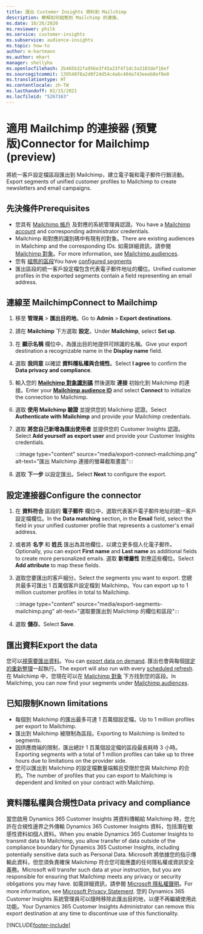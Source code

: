 ```yaml
---
title: 匯出 Customer Insights 資料到 Mailchimp
description: 瞭解如何組態到 Mailchimp 的連接。
ms.date: 10/26/2020
ms.reviewer: philk
ms.service: customer-insights
ms.subservice: audience-insights
ms.topic: how-to
author: m-hartmann
ms.author: mhart
manager: shellyha
ms.openlocfilehash: 2b465b32fa956e3f45a23f471dc3a3183def16ef
ms.sourcegitcommit: 139548f8a2d0f24d54c4a6c404a743eeeb8ef8e0
ms.translationtype: HT
ms.contentlocale: zh-TW
ms.lasthandoff: 02/15/2021
ms.locfileid: "5267163"
---
```

# <a name="connector-for-mailchimp-preview"></a><span data-ttu-id="a0100-103">適用 Mailchimp 的連接器 (預覽版)</span><span class="sxs-lookup"><span data-stu-id="a0100-103">Connector for Mailchimp (preview)</span></span>

<span data-ttu-id="a0100-104">將統一客戶設定檔區段匯出到 Mailchimp，建立電子報和電子郵件行銷活動。</span><span class="sxs-lookup"><span data-stu-id="a0100-104">Export segments of unified customer profiles to Mailchimp to create newsletters and email campaigns.</span></span>

## <a name="prerequisites"></a><span data-ttu-id="a0100-105">先決條件</span><span class="sxs-lookup"><span data-stu-id="a0100-105">Prerequisites</span></span>

-   <span data-ttu-id="a0100-106">您具有 [Mailchimp 帳戶](https://mailchimp.com/) 及對應的系統管理員認證。</span><span class="sxs-lookup"><span data-stu-id="a0100-106">You have a [Mailchimp account](https://mailchimp.com/) and corresponding administrator credentials.</span></span>
-   <span data-ttu-id="a0100-107">Mailchimp 和對應的識別碼中有現有的對象。</span><span class="sxs-lookup"><span data-stu-id="a0100-107">There are existing audiences in Mailchimp and the corresponding IDs.</span></span> <span data-ttu-id="a0100-108">如需詳細資訊，請參閱 [Mailchimp 對象](https://mailchimp.com/help/create-audience/)。</span><span class="sxs-lookup"><span data-stu-id="a0100-108">For more information, see [Mailchimp audiences](https://mailchimp.com/help/create-audience/).</span></span>
-   <span data-ttu-id="a0100-109">您有 [組態的區段](segments.md)</span><span class="sxs-lookup"><span data-stu-id="a0100-109">You have [configured segments](segments.md)</span></span>
-   <span data-ttu-id="a0100-110">匯出區段的統一客戶設定檔包含代表電子郵件地址的欄位。</span><span class="sxs-lookup"><span data-stu-id="a0100-110">Unified customer profiles in the exported segments contain a field representing an email address.</span></span>

## <a name="connect-to-mailchimp"></a><span data-ttu-id="a0100-111">連線至 Mailchimp</span><span class="sxs-lookup"><span data-stu-id="a0100-111">Connect to Mailchimp</span></span>

1. <span data-ttu-id="a0100-112">移至 **管理員** > **匯出目的地**。</span><span class="sxs-lookup"><span data-stu-id="a0100-112">Go to **Admin** > **Export destinations**.</span></span>

1. <span data-ttu-id="a0100-113">請在 **Mailchimp** 下方選取 **設定**。</span><span class="sxs-lookup"><span data-stu-id="a0100-113">Under **Mailchimp**, select **Set up**.</span></span>

1. <span data-ttu-id="a0100-114">在 **顯示名稱** 欄位中，為匯出目的地提供可辨識的名稱。</span><span class="sxs-lookup"><span data-stu-id="a0100-114">Give your export destination a recognizable name in the **Display name** field.</span></span>

1. <span data-ttu-id="a0100-115">選取 **我同意** 以確認 **資料隱私權與合規性**。</span><span class="sxs-lookup"><span data-stu-id="a0100-115">Select **I agree** to confirm the **Data privacy and compliance**.</span></span>

1. <span data-ttu-id="a0100-116">輸入您的 **[Mailchimp 對象識別碼](https://mailchimp.com/help/find-audience-id/)** 然後選取 **連接** 初始化到 Mailchimp 的連接。</span><span class="sxs-lookup"><span data-stu-id="a0100-116">Enter your **[Mailchimp audience ID](https://mailchimp.com/help/find-audience-id/)** and select **Connect** to initialize the connection to Mailchimp.</span></span>

1. <span data-ttu-id="a0100-117">選取 **使用 Mailchimp 驗證** 並提供您的 Mailchimp 認證。</span><span class="sxs-lookup"><span data-stu-id="a0100-117">Select **Authenticate with Mailchimp** and provide your Mailchimp credentials.</span></span>

1. <span data-ttu-id="a0100-118">選取 **將您自己新增為匯出使用者** 並提供您的 Customer Insights 認證。</span><span class="sxs-lookup"><span data-stu-id="a0100-118">Select **Add yourself as export user** and provide your Customer Insights credentials.</span></span>

   :::image type="content" source="media/export-connect-mailchimp.png" alt-text="匯出 Mailchimp 連接的螢幕截取畫面":::

1. <span data-ttu-id="a0100-120">選取 **下一步** 以設定匯出。</span><span class="sxs-lookup"><span data-stu-id="a0100-120">Select **Next** to configure the export.</span></span>

## <a name="configure-the-connector"></a><span data-ttu-id="a0100-121">設定連接器</span><span class="sxs-lookup"><span data-stu-id="a0100-121">Configure the connector</span></span>

1. <span data-ttu-id="a0100-122">在 **資料符合** 區段的 **電子郵件** 欄位中，選取代表客戶電子郵件地址的統一客戶設定檔欄位。</span><span class="sxs-lookup"><span data-stu-id="a0100-122">In the **Data matching** section, in the **Email** field, select the field in your unified customer profile that represents a customer's email address.</span></span> 

1. <span data-ttu-id="a0100-123">或者將 **名字** 和 **姓氏** 匯出為其他欄位，以建立更多個人化電子郵件。</span><span class="sxs-lookup"><span data-stu-id="a0100-123">Optionally, you can export **First name** and **Last name** as additional fields to create more personalized emails.</span></span> <span data-ttu-id="a0100-124">選取 **新增屬性** 對應這些欄位。</span><span class="sxs-lookup"><span data-stu-id="a0100-124">Select **Add attribute** to map these fields.</span></span>

1. <span data-ttu-id="a0100-125">選取您要匯出的客戶細分。</span><span class="sxs-lookup"><span data-stu-id="a0100-125">Select the segments you want to export.</span></span> <span data-ttu-id="a0100-126">您總共最多可匯出 1 百萬個客戶設定檔到 Mailchimp。</span><span class="sxs-lookup"><span data-stu-id="a0100-126">You can export up to 1 million customer profiles in total to Mailchimp.</span></span>

   :::image type="content" source="media/export-segments-mailchimp.png" alt-text="選取要匯出到 Mailchimp 的欄位和區段":::

1. <span data-ttu-id="a0100-128">選取 **儲存**。</span><span class="sxs-lookup"><span data-stu-id="a0100-128">Select **Save**.</span></span>

## <a name="export-the-data"></a><span data-ttu-id="a0100-129">匯出資料</span><span class="sxs-lookup"><span data-stu-id="a0100-129">Export the data</span></span>

<span data-ttu-id="a0100-130">您可以[視需要匯出資料](export-destinations.md)。</span><span class="sxs-lookup"><span data-stu-id="a0100-130">You can [export data on demand](export-destinations.md).</span></span> <span data-ttu-id="a0100-131">匯出也會與每個[排定的重新整理](system.md#schedule-tab)一起執行。</span><span class="sxs-lookup"><span data-stu-id="a0100-131">The export will also run with every [scheduled refresh](system.md#schedule-tab).</span></span> <span data-ttu-id="a0100-132">在 Mailchimp 中，您現在可以在 [Mailchimp 對象](https://mailchimp.com/help/create-audience/) 下方找到您的區段。</span><span class="sxs-lookup"><span data-stu-id="a0100-132">In Mailchimp, you can now find your segments under [Mailchimp audiences](https://mailchimp.com/help/create-audience/).</span></span>

## <a name="known-limitations"></a><span data-ttu-id="a0100-133">已知限制</span><span class="sxs-lookup"><span data-stu-id="a0100-133">Known limitations</span></span>

- <span data-ttu-id="a0100-134">每個到 Mailchimp 的匯出最多可達 1 百萬個設定檔。</span><span class="sxs-lookup"><span data-stu-id="a0100-134">Up to 1 million profiles per export to Mailchimp.</span></span>
- <span data-ttu-id="a0100-135">匯出到 Mailchimp 被限制為區段。</span><span class="sxs-lookup"><span data-stu-id="a0100-135">Exporting to Mailchimp is limited to segments.</span></span>
- <span data-ttu-id="a0100-136">因供應商端的限制，匯出總計 1 百萬個設定檔的區段最長耗時 3 小時。</span><span class="sxs-lookup"><span data-stu-id="a0100-136">Exporting segments with a total of 1 million profiles can take up to three hours due to limitations on the provider side.</span></span> 
- <span data-ttu-id="a0100-137">您可以匯出到 Mailchimp 的設定檔數量端賴且受限於您與 Mailchimp 的合約。</span><span class="sxs-lookup"><span data-stu-id="a0100-137">The number of profiles that you can export to Mailchimp is dependent and limited on your contract with Mailchimp.</span></span>

## <a name="data-privacy-and-compliance"></a><span data-ttu-id="a0100-138">資料隱私權與合規性</span><span class="sxs-lookup"><span data-stu-id="a0100-138">Data privacy and compliance</span></span>

<span data-ttu-id="a0100-139">當您啟用 Dynamics 365 Customer Insights 將資料傳輸給 Mailchimp 時，您允許在合規性邊界之外傳輸 Dynamics 365 Customer Insights 資料，包括潛在敏感性資料如個人資料。</span><span class="sxs-lookup"><span data-stu-id="a0100-139">When you enable Dynamics 365 Customer Insights to transmit data to Mailchimp, you allow transfer of data outside of the compliance boundary for Dynamics 365 Customer Insights, including potentially sensitive data such as Personal Data.</span></span> <span data-ttu-id="a0100-140">Microsoft 將依據您的指示傳輸此資料，但您須負責確保 Mailchimp 符合您可能應盡的任何隱私權或資訊安全義務。</span><span class="sxs-lookup"><span data-stu-id="a0100-140">Microsoft will transfer such data at your instruction, but you are responsible for ensuring that Mailchimp meets any privacy or security obligations you may have.</span></span> <span data-ttu-id="a0100-141">如需詳細資訊，請參閱 [Microsoft 隱私權聲明](https://go.microsoft.com/fwlink/?linkid=396732)。</span><span class="sxs-lookup"><span data-stu-id="a0100-141">For more information, see [Microsoft Privacy Statement](https://go.microsoft.com/fwlink/?linkid=396732).</span></span>
<span data-ttu-id="a0100-142">您的 Dynamics 365 Customer Insights 系統管理員可以隨時移除此匯出目的地，以便不再繼續使用此功能。</span><span class="sxs-lookup"><span data-stu-id="a0100-142">Your Dynamics 365 Customer Insights Administrator can remove this export destination at any time to discontinue use of this functionality.</span></span>


[!INCLUDE[footer-include](../includes/footer-banner.md)]